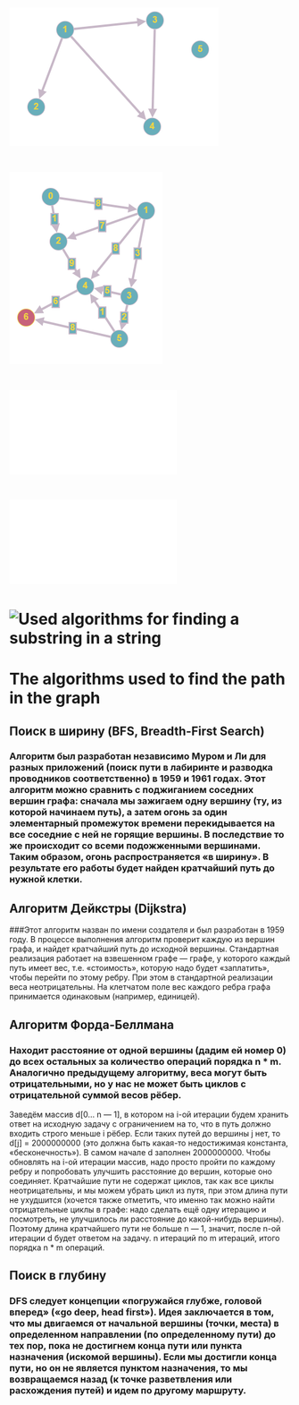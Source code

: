 # ![Graph test1](results/graph1.png)
# ![Graph test2](results/graph2.png)
# ![Bench search substring in string results](results/SearchStringBenchRESULTS.txt)
# ![Path finding graphs algorithms bench results](results/GraphsAlgorithmsBenchResults.txt)
# ![Used algorithms for finding a substring in a string](https://habr.com/ru/post/111449)
# The algorithms used to find the path in the graph
## Поиск в ширину (BFS, Breadth-First Search)
### Алгоритм был разработан независимо Муром и Ли для разных приложений (поиск пути в лабиринте и разводка проводников соответственно) в 1959 и 1961 годах. Этот алгоритм можно сравнить с поджиганием соседних вершин графа: сначала мы зажигаем одну вершину (ту, из которой начинаем путь), а затем огонь за один элементарный промежуток времени перекидывается на все соседние с ней не горящие вершины. В последствие то же происходит со всеми подожженными вершинами. Таким образом, огонь распространяется «в ширину». В результате его работы будет найден кратчайший путь до нужной клетки.
## Алгоритм Дейкстры (Dijkstra)
###Этот алгоритм назван по имени создателя и был разработан в 1959 году. В процессе выполнения алгоритм проверит каждую из вершин графа, и найдет кратчайший путь до исходной вершины. Стандартная реализация работает на взвешенном графе — графе, у которого каждый путь имеет вес, т.е. «стоимость», которую надо будет «заплатить», чтобы перейти по этому ребру. При этом в стандартной реализации веса неотрицательны. На клетчатом поле вес каждого ребра графа принимается одинаковым (например, единицей).
## Алгоритм Форда-Беллмана
### Находит расстояние от одной вершины (дадим ей номер 0) до всех остальных за количество операций порядка n * m. Аналогично предыдущему алгоритму, веса могут быть отрицательными, но у нас не может быть циклов с отрицательной суммой весов рёбер.
Заведём массив d[0… n — 1], в котором на i-ой итерации будем хранить ответ на исходную задачу с ограничением на то, что в путь должно входить строго меньше i рёбер. Если таких путей до вершины j нет, то d[j] = 2000000000 (это должна быть какая-то недостижимая константа, «бесконечность»). В самом начале d заполнен 2000000000. Чтобы обновлять на i-ой итерации массив, надо просто пройти по каждому ребру и попробовать улучшить расстояние до вершин, которые оно соединяет. Кратчайшие пути не содержат циклов, так как все циклы неотрицательны, и мы можем убрать цикл из путя, при этом длина пути не ухудшится (хочется также отметить, что именно так можно найти отрицательные циклы в графе: надо сделать ещё одну итерацию и посмотреть, не улучшилось ли расстояние до какой-нибудь вершины). Поэтому длина кратчайшего пути не больше n — 1, значит, после n-ой итерации d будет ответом на задачу.
n итераций по m итераций, итого порядка n * m операций.
## Поиск в глубину
### DFS следует концепции «погружайся глубже, головой вперед» («go deep, head first»). Идея заключается в том, что мы двигаемся от начальной вершины (точки, места) в определенном направлении (по определенному пути) до тех пор, пока не достигнем конца пути или пункта назначения (искомой вершины). Если мы достигли конца пути, но он не является пунктом назначения, то мы возвращаемся назад (к точке разветвления или расхождения путей) и идем по другому маршруту.